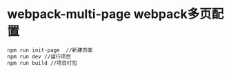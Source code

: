 # webpack-multi-page   webpack多页配置
```bash
npm run init-page  //新建页面
npm run dev //运行项目
npm run build //项目打包
```
